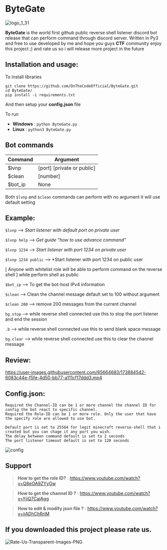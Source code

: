 # ByteGate

![logo_1_31](https://user-images.githubusercontent.com/85664683/173884413-701a006b-122b-4b45-a3ca-d16dc353bcea.png)

**ByteGate** is the world first github public reverse shell listener discord bot release that can perform command through discord server. Written in Py3 and free to use developed by me and hope you guys **CTF** community enjoy this project ;) and rate us so i will release more project in the future

## Installation and usage:
To install libraries
```
git clone https://github.com/OnTheCodeOfficial/ByteGate.git
cd ByteGate/
pip install -i requirements.txt
```
And then setup your **config.json** file

To run

- **Windows** : `python ByteGate.py`
- **Linux** : `python3 ByteGate.py`


## Bot commands

| Command  | Argument |
| ------------- | ------------- |
| $lvnp  | [port] [private or public]  |
| $clean  | [number]  |
| $bot_ip  | None  |

Both `$lvnp` and `$clean` commands can perform with no argument it will use default setting

## Example:

`$lvnp` --> *Start listener with default port on private user*

`$lvnp help` --> *Get guide "how to use advance command"*

`$lvnp 1234` --> *Start listener with port 1234 on private user*

`$lvnp 1234 public` --> *Start listener with port 1234 on public user 

[ Anyone with whitelist role will be able to perform command on the reverse shell ] while perform shell as public

`$bot_ip` --> To get the bot-host IPv4 information

`$clean` --> Clean the channel message default set to 100 without argument

`$clean 200` --> remove 200 messages from the current channel

`bg.stop` --> while reverse shell connected use this to stop the port listener and end the session

`.b` --> while reverse shell connected use this to send blank space message

`bg.clear` --> while reverse shell connected use this to clear the channel message

## Review:

https://user-images.githubusercontent.com/85664683/173884542-6083c44e-f5fe-4d50-bb77-a111cf17ddd3.mp4

## Config.json:
```
Required the Channel-ID can be 1 or more channel the channel ID for config the bot react to specific channel.
Required the Role-ID can be 1 or more role. Only the user that have the specify role are allowed to use bot.
```
```
Default port is set to 25564 for legit minecraft reverse-shell that i created but you can chage it any port you wish.
The delay between command default is set to 2 seconds
The port listener timeout default is set to 120 seconds
```
![config](https://user-images.githubusercontent.com/85664683/173884739-9e1e1ca4-fe54-47e9-a97f-c5107bef60be.png)

## Support

> **How to get the role ID?** : 
https://www.youtube.com/watch?v=Q8eOA9ZYyGw

> **How to get the channel ID ?** : 
https://www.youtube.com/watch?v=YjiQ7CajAgg

> **How to edit & modify json file ?** : 
https://www.youtube.com/watch?v=iiADhChRriM

## If you downloaded this project please rate us.

![Rate-Us-Transparent-Images-PNG](https://user-images.githubusercontent.com/85664683/173891419-c3169cd2-69a4-4dd6-9a24-5c16103b9d24.png)




